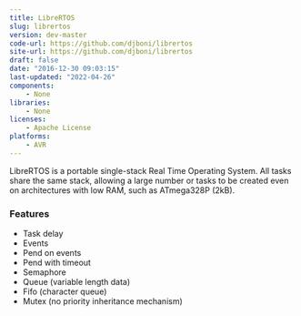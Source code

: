 ```yaml
---
title: LibreRTOS
slug: librertos
version: dev-master
code-url: https://github.com/djboni/librertos
site-url: https://github.com/djboni/librertos
draft: false
date: "2016-12-30 09:03:15"
last-updated: "2022-04-26"
components:
    - None
libraries:
    - None
licenses:
    - Apache License
platforms:
    - AVR
---
```

LibreRTOS is a portable single-stack Real Time Operating System. All tasks share the same stack, allowing a large number or tasks to be created even on architectures with low RAM, such as ATmega328P (2kB).

<!--more-->

### Features
- Task delay
- Events
- Pend on events
- Pend with timeout
- Semaphore
- Queue (variable length data)
- Fifo (character queue)
- Mutex (no priority inheritance mechanism)


